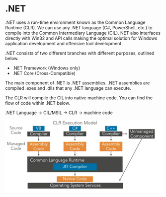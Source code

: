 # .NET
.NET uses a run-time environment known as the Common Language Runtime (CLR). We can use any .NET language (C#, PowerShell, etc.) to compile into the Common Intermediary Language (CIL). NET also interfaces directly with Win32 and API calls making the optimal solution for Windows application development and offensive tool development.

.NET consists of two different branches with different purposes, outlined below.

*   .NET Framework (Windows only)
*   .NET Core (Cross-Compatible)

The main component of .NET is .NET assemblies. .NET assemblies are compiled .exes and .dlls that any .NET language can execute.

The CLR will compile the CIL into native machine code. You can find the flow of code within .NET below.

.NET Language → CIL/MSIL → CLR → machine code

![](.NET/ou1uYAu.png)
